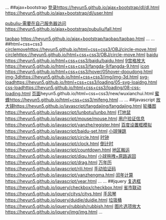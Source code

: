 ...
##ajax+bootstrap
[登录](https://heyun5.github.io/ajax+bootstrap/dl/dl.html)https://heyun5.github.io/ajax+bootstrap/dl/dl.html
https://heyun5.github.io/ajax+bootstrap/dl/user.html

[pubuliu-需要在自己服务器访问](https://heyun5.github.io/ajax+bootstrap/pubuliu/fall.html)https://heyun5.github.io/ajax+bootstrap/pubuliu/fall.html

[taobao](https://heyun5.github.io/ajax+bootstrap/taobao/taobao.html)
https://heyun5.github.io/ajax+bootstrap/taobao/taobao.html
...
...
##html+css+css3
[circlemove](https://heyun5.github.io/html+css+css3/OBJ/circle-move.html)https://heyun5.github.io/html+css+css3/OBJ/circle-move.html
[circle](https://heyun5.github.io/html+css+css3/OBJ/circle.html)https://heyun5.github.io/html+css+css3/OBJ/circle-move.html
[baidu](https://heyun5.github.io/html+css+css3/baidu/baidu.html)
https://heyun5.github.io/html+css+css3/baidu/baidu.html
[9宫格放大](https://heyun5.github.io/html+css+css3/fangda-9/fangda-9.html)https://heyun5.github.io/html+css+css3/fangda-9/fangda-9.html
[icon](https://heyun5.github.io/html+css+css3/hover/05hover-dooudong.html)
https://heyun5.github.io/html+css+css3/hover/05hover-dooudong.html
[img-3d](https://heyun5.github.io/html+css+css3/img/img-3d.html)https://heyun5.github.io/html+css+css3/img/img-3d.html
[svg-load](https://heyun5.github.io/html+css+css3/loading/05-svg-loaidng.html)https://heyun5.github.io/html+css+css3/loading/05-svg-loaidng.html
[css-load](https://heyun5.github.io/html+css+css3/loading/08-css-loading.html)https://heyun5.github.io/html+css+css3/loading/08-css-loading.html
[页面](heyun5.github.io/html+css+css3/new/wuxianchui.html)heyun5.github.io/html+css+css3/new/wuxianchui.html
[蜜蜂](https://heyun5.github.io/html+css+css3/mifeng.html)https://heyun5.github.io/html+css+css3/mifeng.html
...
...
##javascript
[放大镜](https://heyun5.github.io/javascript/fangdajing/fangdajing.html)https://heyun5.github.io/javascript/fangdajing/fangdajing.html
[轮播图](https://heyun5.github.io/javascript/lunbotu/lunbo.html)https://heyun5.github.io/javascript/lunbotu/lunbo.html
[打地鼠](https://heyun5.github.io/javascript/mouse/mouse.html)https://heyun5.github.io/javascript/mouse/mouse.html
[用户验证信息](https://heyun5.github.io/javascript/yanzhe/register.html)https://heyun5.github.io/javascript/yanzhe/register.html
[百度设置框模拟](https://heyun5.github.io/javascript/baidu-set.html)https://heyun5.github.io/javascript/baidu-set.html
[小球弹跳](https://heyun5.github.io/javascript/circle.html)https://heyun5.github.io/javascript/circle.html
[时钟](https://heyun5.github.io/javascript/clock.html)https://heyun5.github.io/javascript/clock.html
[倒计时](https://heyun5.github.io/javascript/countdown.html)
https://heyun5.github.io/javascript/countdown.html
[地区搬运](https://heyun5.github.io/javascript/diqu.html)https://heyun5.github.io/javascript/diqu.html
[小球拖拽+原路返回](https://heyun5.github.io/javascript/drag.html)https://heyun5.github.io/javascript/drag.html
[万年历](https://heyun5.github.io/javascript/rili.html)https://heyun5.github.io/javascript/rili.html
[手动验证码](https://heyun5.github.io/javascript/yanzhengma.html)https://heyun5.github.io/javascript/yanzhengma.html
[闰年计算](https://heyun5.github.io/javascript/year.html)https://heyun5.github.io/javascript/year.html
...
...
##jquery
[复选框](https://heyun5.github.io/jquery/checkbox/checkbox.html)https://heyun5.github.io/jquery/checkbox/checkbox.html
[省市联动](https://heyun5.github.io/jquery/citys/citys.html)https://heyun5.github.io/jquery/citys/citys.html
[手风琴](https://heyun5.github.io/jquery/duidie/duidie.html)https://heyun5.github.io/jquery/duidie/duidie.html
[垃圾桶](https://heyun5.github.io/jquery/rubbish/rubbish.html)https://heyun5.github.io/jquery/rubbish/rubbish.html
[图片选项放大](https://heyun5.github.io/jquery/img/img.html)https://heyun5.github.io/jquery/img/img.html
...